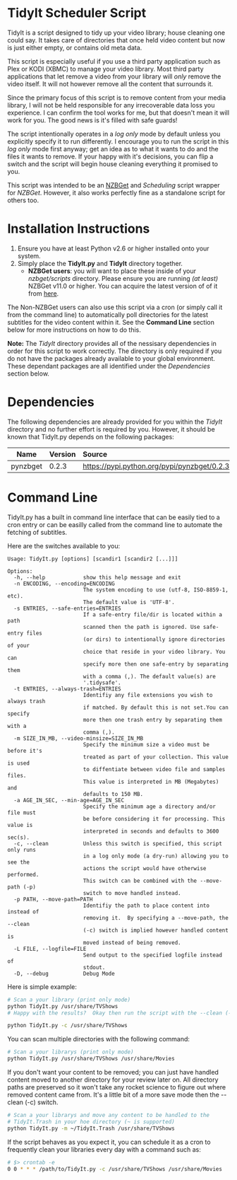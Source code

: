 TidyIt Scheduler Script
========================
TidyIt is a script designed to tidy up your video library; house cleaning
one could say. It takes care of directories that once held video content
but now is just either empty, or contains old meta data.

This script is especially useful if you use a third party application such as
Plex or KODI (XBMC) to manage your video library. Most third party applications
that let remove a video from your library will _only_ remove the video itself.
It will not however remove all the content that surrounds it.

Since the primary focus of this script is to remove content from your media
library, I will not be held responsible for any irrecoverable data loss you
experience.  I can confirm the tool works for me, but that doesn't mean it
will work for you. The good news is it's filled with safe guards!

The script intentionally operates in a _log only_ mode by default unless you 
explicitly specify it to run differently.  I encourage you to run the script
in this _log only_ mode first anyway;  get an idea as to what it wants to do
and the files it wants to remove. If your happy with it's decisions, you can
flip a switch and the script will begin house cleaning everything it promised
to you.

This script was intended to be an [NZBGet](http://nzbget.net) and _Scheduling_
script wrapper for _NZBGet_. However, it also works perfectly fine as a
standalone script for others too.


Installation Instructions
=========================
1. Ensure you have at least Python v2.6 or higher installed onto your system.
2. Simply place the __TidyIt.py__ and __TidyIt__ directory together.
   * __NZBGet users__: you will want to place these inside of your _nzbget/scripts_ directory. Please ensure you are running _(at least)_ NZBGet v11.0 or higher. You can acquire the latest version of of it from [here](http://nzbget.net/download).

The Non-NZBGet users can also use this script via a cron (or simply call it
from the command line) to automatically poll directories for the latest
subtitles for the video content within it. See the __Command Line__ section
below for more instructions on how to do this.

**Note:** The _TidyIt_ directory provides all of the nessisary dependencies
in order for this script to work correctly. The directory is only required
if you do not have the packages already available to your global
environment. These dependant packages are all identified under the
_Dependencies_ section below.

Dependencies
============
The following dependencies are already provided for you within the
_TidyIt_ directory and no further effort is required by you. However, it
should be known that TidyIt.py depends on the following packages:

| Name                         | Version | Source                                                                               |
| ---------------------------- |:------- |:------------------------------------------------------------------------------------ |
| pynzbget                     | 0.2.3   | https://pypi.python.org/pypi/pynzbget/0.2.3                                          |

Command Line
============
TidyIt.py has a built in command line interface that can be easily tied
to a cron entry or can be easilly called from the command line to automate
the fetching of subtitles.

Here are the switches available to you:
```
Usage: TidyIt.py [options] [scandir1 [scandir2 [...]]]

Options:
  -h, --help            show this help message and exit
  -n ENCODING, --encoding=ENCODING
                        The system encoding to use (utf-8, ISO-8859-1, etc).
                        The default value is 'UTF-8'.
  -s ENTRIES, --safe-entries=ENTRIES
                        If a safe-entry file/dir is located within a path
                        scanned then the path is ignored. Use safe-entry files
                        (or dirs) to intentionally ignore directories of your
                        choice that reside in your video library. You can
                        specify more then one safe-entry by separating them
                        with a comma (,). The default value(s) are
                        '.tidysafe'.
  -t ENTRIES, --always-trash=ENTRIES
                        Identifiy any file extensions you wish to always trash
                        if matched. By default this is not set.You can specify
                        more then one trash entry by separating them with a
                        comma (,).
  -m SIZE_IN_MB, --video-minsize=SIZE_IN_MB
                        Specify the minimum size a video must be before it's
                        treated as part of your collection. This value is used
                        to diffentiate between video file and samples files.
                        This value is interpreted in MB (Megabytes) and
                        defaults to 150 MB.
  -a AGE_IN_SEC, --min-age=AGE_IN_SEC
                        Specify the minimum age a directory and/or file must
                        be before considering it for processing. This value is
                        interpreted in seconds and defaults to 3600 sec(s).
  -c, --clean           Unless this switch is specified, this script only runs
                        in a log only mode (a dry-run) allowing you to see the
                        actions the script would have otherwise performed.
                        This switch can be combined with the --move-path (-p)
                        switch to move handled instead.
  -p PATH, --move-path=PATH
                        Identifiy the path to place content into instead of
                        removing it.  By specifying a --move-path, the --clean
                        (-c) switch is implied however handled content is
                        moved instead of being removed.
  -L FILE, --logfile=FILE
                        Send output to the specified logfile instead of
                        stdout.
  -D, --debug           Debug Mode
```

Here is simple example:
```bash
# Scan a your library (print only mode)
python TidyIt.py /usr/share/TVShows
# Happy with the results?  Okay then run the script with the --clean (-c) switch:

python TidyIt.py -c /usr/share/TVShows
```

You can scan multiple directories with the following command:
```bash
# Scan a your librarys (print only mode)
python TidyIt.py /usr/share/TVShows /usr/share/Movies
```

If you don't want your content to be removed; you can just have handled content moved
to another directory for your review later on. All directory paths are preserved so it won't
take any rocket science to figure out where removed content came from. It's a little bit of
a more save mode then the --clean (-c) switch.
```bash
# Scan a your librarys and move any content to be handled to the
# TidyIt.Trash in your hoe directory (~ is supported)
python TidyIt.py -m ~/TidyIt.Trash /usr/share/TVShows
```

If the script behaves as you expect it, you can schedule it as a cron
to frequently clean your libraries every day with a command such as:
```bash
# $> crontab -e
0 0 * * * /path/to/TidyIt.py -c /usr/share/TVShows /usr/share/Movies
```

